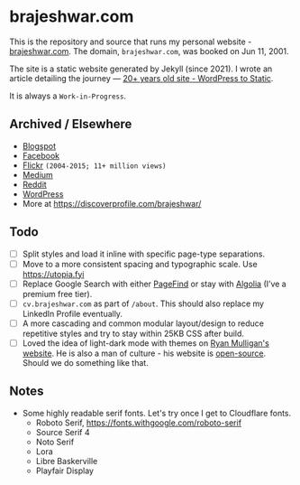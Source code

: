 # brajeshwar.com

This is the repository and source that runs my personal website - [brajeshwar.com](https://brajeshwar.com). The domain, `brajeshwar.com`, was booked on Jun 11, 2001.

The site is a static website generated by Jekyll (since 2021). I wrote an article detailing the journey — [20+ years old site - WordPress to Static](https://brajeshwar.com/2021/brajeshwar.com-2021/).

It is always a `Work-in-Progress`.

## Archived / Elsewhere

- [Blogspot](http://brajeshwar.blogspot.com)
- [Facebook](https://www.facebook.com/brajeshwar/)
- [Flickr](https://www.flickr.com/photos/brajeshwar/) `(2004-2015; 11+ million views)`
- [Medium](https://medium.com/@brajeshwar)
- [Reddit](https://www.reddit.com/user/Brajeshwar/)
- [WordPress](https://profiles.wordpress.org/brajeshwar/)
- More at https://discoverprofile.com/brajeshwar/

## Todo

- [ ] Split styles and load it inline with specific page-type separations.
- [ ] Move to a more consistent spacing and typographic scale. Use https://utopia.fyi
- [ ] Replace Google Search with either [PageFind](https://pagefind.app) or stay with [Algolia](https://www.algolia.com) (I’ve a premium free tier).
- [ ] `cv.brajeshwar.com` as part of `/about`. This should also replace my LinkedIn Profile eventually.
- [ ] A more cascading and common modular layout/design to reduce repetitive styles and try to stay within 25KB CSS after build.
- [ ] Loved the idea of light-dark mode with themes on [Ryan Mulligan's website](https://ryanmulligan.dev). He is also a man of culture - his website is [open-source](https://github.com/hexagoncircle/ryan-mulligan-dev).  Should we do something like that.

## Notes

- Some highly readable serif fonts. Let's try once I get to Cloudflare fonts.
	- Roboto Serif, https://fonts.withgoogle.com/roboto-serif
	- Source Serif 4
	- Noto Serif
	- Lora
	- Libre Baskerville
	- Playfair Display